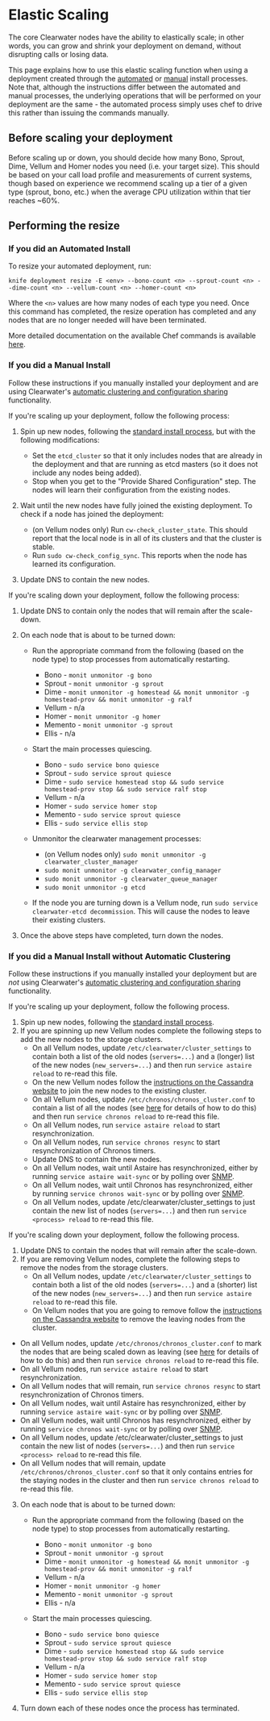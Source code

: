 # Elastic Scaling

The core Clearwater nodes have the ability to elastically scale; in other words, you can grow and shrink your deployment on demand, without disrupting calls or losing data.

This page explains how to use this elastic scaling function when using a deployment created through the [automated](Automated_Install.md) or [manual](Manual_Install.md) install processes.  Note that, although the instructions differ between the automated and manual processes, the underlying operations that will be performed on your deployment are the same - the automated process simply uses chef to drive this rather than issuing the commands manually.

## Before scaling your deployment

Before scaling up or down, you should decide how many Bono, Sprout, Dime, Vellum and Homer nodes you need (i.e. your target size). This should be based on your call load profile and measurements of current systems, though based on experience we recommend scaling up a tier of a given type (sprout, bono, etc.) when the average CPU utilization within that tier reaches ~60%.

## Performing the resize

### If you did an Automated Install

To resize your automated deployment, run:

    knife deployment resize -E <env> --bono-count <n> --sprout-count <n> --dime-count <n> --vellum-count <n> --homer-count <n>

Where the `<n>` values are how many nodes of each type you need.  Once this command has completed, the resize operation has completed and any nodes that are no longer needed will have been terminated.

More detailed documentation on the available Chef commands is available [here](https://github.com/Metaswitch/chef/blob/master/docs/knife_commands.md).

### If you did a Manual Install

Follow these instructions if you manually installed your deployment and are using Clearwater's [automatic clustering and configuration sharing](Automatic_Clustering_Config_Sharing.md) functionality.

If you're scaling up your deployment, follow the following process:

1.  Spin up new nodes, following the [standard install process](Manual_Install.md), but with the following modifications:

    * Set the `etcd_cluster` so that it only includes nodes that are already in the deployment and that are running as etcd masters (so it does not include any nodes being added).
    * Stop when you get to the "Provide Shared Configuration" step. The nodes will learn their configuration from the existing nodes.

2.  Wait until the new nodes have fully joined the existing deployment. To check if a node has joined the deployment:

    * (on Vellum nodes only) Run `cw-check_cluster_state`. This should report that the local node is in all of its clusters and that the cluster is stable.
    * Run `sudo cw-check_config_sync`. This reports when the node has learned its configuration.

3.  Update DNS to contain the new nodes.

If you're scaling down your deployment, follow the following process:

1.  Update DNS to contain only the nodes that will remain after the scale-down.
2.  On each node that is about to be turned down:

    * Run the appropriate command from the following (based on the node type) to stop processes from automatically restarting.
    
        *   Bono - `monit unmonitor -g bono`
        *   Sprout - `monit unmonitor -g sprout`
        *   Dime - `monit unmonitor -g homestead && monit unmonitor -g homestead-prov && monit unmonitor -g ralf`
        *   Vellum - n/a
        *   Homer - `monit unmonitor -g homer`
        *   Memento - `monit unmonitor -g sprout`        
        *   Ellis - n/a
        
    * Start the main processes quiescing.

        *   Bono - `sudo service bono quiesce`
        *   Sprout - `sudo service sprout quiesce`
        *   Dime - `sudo service homestead stop && sudo service homestead-prov stop && sudo service ralf stop`
        *   Vellum - n/a
        *   Homer - `sudo service homer stop`
        *   Memento - `sudo service sprout quiesce`
        *   Ellis - `sudo service ellis stop`

    * Unmonitor the clearwater management processes:

        *   (on Vellum nodes only) `sudo monit unmonitor -g clearwater_cluster_manager`
        *   `sudo monit unmonitor -g clearwater_config_manager`
        *   `sudo monit unmonitor -g clearwater_queue_manager`
        *   `sudo monit unmonitor -g etcd`

    * If the node you are turning down is a Vellum node, run `sudo service clearwater-etcd decommission`. This will cause the nodes to leave their existing clusters.

4.  Once the above steps have completed, turn down the nodes.

### If you did a Manual Install without Automatic Clustering

Follow these instructions if you manually installed your deployment but are *not* using Clearwater's [automatic clustering and configuration sharing](Automatic_Clustering_Config_Sharing.md) functionality.

If you're scaling up your deployment, follow the following process.

1.  Spin up new nodes, following the [standard install process](Manual_Install.md).
2.  If you are spinning up new Vellum nodes complete the following steps to add the new nodes to the storage clusters.
    * On all Vellum nodes, update `/etc/clearwater/cluster_settings` to contain both a list of the old nodes (`servers=...`) and a (longer) list of the new nodes (`new_servers=...`) and then run `service astaire reload` to re-read this file. 
    * On the new Vellum nodes follow the [instructions on the Cassandra website](http://www.datastax.com/documentation/cassandra/1.2/cassandra/operations/ops_add_node_to_cluster_t.html) to join the new nodes to the existing cluster.
    * On all Vellum nodes, update `/etc/chronos/chronos_cluster.conf` to contain a list of all the nodes (see [here](https://github.com/Metaswitch/chronos/blob/dev/doc/clustering.md) for details of how to do this) and then run `service chronos reload` to re-read this file.
    * On all Vellum nodes, run `service astaire reload` to start resynchronization.
    * On all Vellum nodes, run `service chronos resync` to start resynchronization of Chronos timers.
    * Update DNS to contain the new nodes.
    * On all Vellum nodes, wait until Astaire has resynchronized, either by running `service astaire wait-sync` or by polling over [SNMP](Clearwater_SNMP_Statistics.md).
    * On all Vellum nodes, wait until Chronos has resynchronized, either by running `service chronos wait-sync` or by polling over [SNMP](Clearwater_SNMP_Statistics.md).
    * On all Vellum nodes, update /etc/clearwater/cluster_settings to just contain the new list of nodes (`servers=...`) and then run `service <process> reload` to re-read this file.

If you're scaling down your deployment, follow the following process.

1.  Update DNS to contain the nodes that will remain after the scale-down.
2.  If you are removing Vellum nodes, complete the following steps to remove the nodes from the storage clusters.
    * On all Vellum nodes, update `/etc/clearwater/cluster_settings` to contain both a list of the old nodes (`servers=...`) and a (shorter) list of the new nodes (`new_servers=...`) and then run `service astaire reload` to re-read this file. 
    * On Vellum nodes that you are going to remove follow the [instructions on the Cassandra website](http://www.datastax.com/documentation/cassandra/1.2/cassandra/operations/ops_remove_node_t.html) to remove the leaving nodes from the cluster.
   * On all Vellum nodes, update `/etc/chronos/chronos_cluster.conf` to mark the nodes that are being scaled down as leaving (see [here](https://github.com/Metaswitch/chronos/blob/dev/doc/clustering.md) for details of how to do this) and then run `service chronos reload` to re-read this file.
   * On all Vellum nodes, run `service astaire reload` to start resynchronization.
   * On all Vellum nodes that will remain, run `service chronos resync` to start resynchronization of Chronos timers.
   * On all Vellum nodes, wait until Astaire has resynchronized, either by running `service astaire wait-sync` or by polling over [SNMP](Clearwater_SNMP_Statistics.md).
   * On all Vellum nodes, wait until Chronos has resynchronized, either by running `service chronos wait-sync` or by polling over [SNMP](Clearwater_SNMP_Statistics.md).
   * On all Vellum nodes, update /etc/clearwater/cluster_settings to just contain the new list of nodes (`servers=...`) and then run `service <process> reload` to re-read this file.
   * On all Vellum nodes that will remain, update `/etc/chronos/chronos_cluster.conf` so that it only contains entries for the staying nodes in the cluster and then run `service chronos reload` to re-read this file.
3. On each node that is about to be turned down:

   * Run the appropriate command from the following (based on the node type) to stop processes from automatically restarting.
    
        *   Bono - `monit unmonitor -g bono`
        *   Sprout - `monit unmonitor -g sprout`
        *   Dime - `monit unmonitor -g homestead && monit unmonitor -g homestead-prov && monit unmonitor -g ralf`
        *   Vellum - n/a
        *   Homer - `monit unmonitor -g homer`
        *   Memento - `monit unmonitor -g sprout`        
        *   Ellis - n/a
        
    * Start the main processes quiescing.

        *   Bono - `sudo service bono quiesce`
        *   Sprout - `sudo service sprout quiesce`
        *   Dime - `sudo service homestead stop && sudo service homestead-prov stop && sudo service ralf stop`
        *   Vellum - n/a
        *   Homer - `sudo service homer stop`
        *   Memento - `sudo service sprout quiesce`
        *   Ellis - `sudo service ellis stop`

12.  Turn down each of these nodes once the process has terminated.
